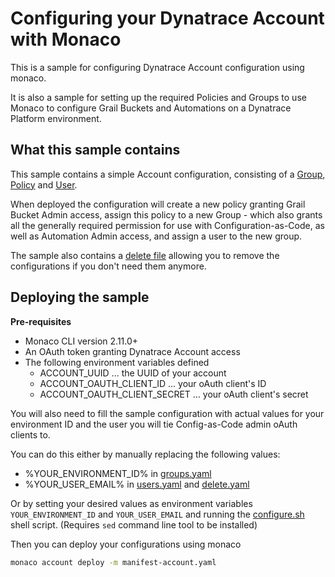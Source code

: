 # Configuring your Dynatrace Account with Monaco

This is a sample for configuring Dynatrace Account configuration using monaco. 

It is also a sample for setting up the required Policies and Groups to use Monaco to configure Grail Buckets and Automations
on a Dynatrace Platform environment. 

## What this sample contains

This sample contains a simple Account configuration, consisting of a [Group](./casc-admin/groups.yaml), [Policy](./casc-admin/policies.yaml) and [User](./casc-admin/users.yaml).

When deployed the configuration will create a new policy granting Grail Bucket Admin access, assign this policy to a new
Group - which also grants all the generally required permission for use with Configuration-as-Code, as well as Automation Admin
access, and assign a user to the new group. 

The sample also contains a [delete file](./delete.yaml) allowing you to remove the configurations if you don't need them anymore.

## Deploying the sample

**Pre-requisites**
* Monaco CLI version 2.11.0+
* An OAuth token granting Dynatrace Account access
* The following environment variables defined
  * ACCOUNT_UUID ... the UUID of your account
  * ACCOUNT_OAUTH_CLIENT_ID ... your oAuth client's ID
  * ACCOUNT_OAUTH_CLIENT_SECRET ... your oAuth client's secret

You will also need to fill the sample configuration with actual values for your environment ID and the user you will tie Config-as-Code admin oAuth clients to. 

You can do this either by manually replacing the following values:
* %YOUR_ENVIRONMENT_ID% in [groups.yaml](./casc-admin/groups.yaml)
* %YOUR_USER_EMAIL% in [users.yaml](./casc-admin/users.yaml) and [delete.yaml](delete.yaml)

Or by setting your desired values as environment variables `YOUR_ENVIRONMENT_ID` and `YOUR_USER_EMAIL` and running the [configure.sh](configure.sh) shell script. (Requires `sed` command line tool to be installed)

Then you can deploy your configurations using monaco

```sh
monaco account deploy -m manifest-account.yaml
```